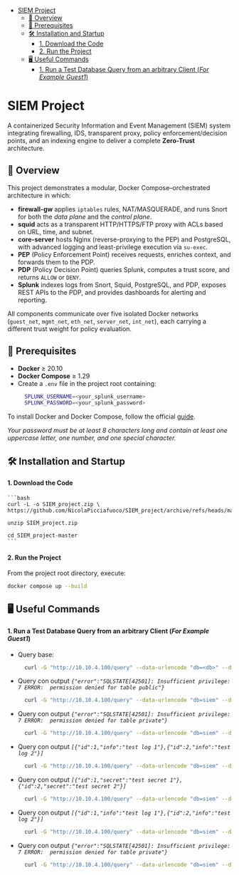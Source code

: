 - [SIEM Project](#siem-project)
  - [🔎 Overview](#-overview)
  - [🚀 Prerequisites](#-prerequisites)
  - [🛠️ Installation and Startup](#️-installation-and-startup)
      - [1. Download the Code](#1-download-the-code)
      - [2. Run the Project](#2-run-the-project)
  - [🖥️ Useful Commands](#️-useful-commands)
      - [1. Run a Test Database Query from an arbitrary Client (*For Example Guest1*)](#1-run-a-test-database-query-from-an-arbitrary-client-for-example-guest1)


# SIEM Project

A containerized Security Information and Event Management (SIEM) system integrating firewalling, IDS, transparent proxy, policy enforcement/decision points, and an indexing engine to deliver a complete **Zero-Trust** architecture.

## 🔎 Overview

This project demonstrates a modular, Docker Compose–orchestrated architecture in which:

- **firewall-gw** applies `iptables` rules, NAT/MASQUERADE, and runs Snort for both the *data plane* and the *control plane*.  
- **squid** acts as a transparent HTTP/HTTPS/FTP proxy with ACLs based on URL, time, and subnet.  
- **core-server** hosts Nginx (reverse-proxying to the PEP) and PostgreSQL, with advanced logging and least-privilege execution via `su-exec`.  
- **PEP** (Policy Enforcement Point) receives requests, enriches context, and forwards them to the PDP.  
- **PDP** (Policy Decision Point) queries Splunk, computes a trust score, and returns `ALLOW` or `DENY`.  
- **Splunk** indexes logs from Snort, Squid, PostgreSQL, and PDP, exposes REST APIs to the PDP, and provides dashboards for alerting and reporting.  

All components communicate over five isolated Docker networks (`guest_net`, `mgmt_net`, `eth_net`, `server_net`, `int_net`), each carrying a different trust weight for policy evaluation.

## 🚀 Prerequisites

- **Docker** ≥ 20.10  
- **Docker Compose** ≥ 1.29  
- Create a `.env` file in the project root containing:
  ```bash
    SPLUNK_USERNAME=<your_splunk_username>
    SPLUNK_PASSWORD=<your_splunk_password>
  ```

To install Docker and Docker Compose, follow the official [guide](https://docs.docker.com/compose/install/).

_Your password must be at least 8 characters long and contain at least one uppercase letter, one number, and one special character._

## 🛠️ Installation and Startup

#### 1. Download the Code

    ```bash
    curl -L -o SIEM_project.zip \
    https://github.com/NicolaPicciafuoco/SIEM_project/archive/refs/heads/master.zip

    unzip SIEM_project.zip

    cd SIEM_project-master
    ```

#### 2. Run the Project

From the project root directory, execute:
```bash
docker compose up --build
```

## 🖥️ Useful Commands

#### 1. Run a Test Database Query from an arbitrary Client (*For Example Guest1*)

* Query base:
  ```bash
    curl -G "http://10.10.4.100/query" --data-urlencode "db=<db>" --data-urlencode "user=<user>" --data-urlencode "password=<password>" --data-urlencode "query=SELECT * FROM <db_table>;"
  ```

* Query con output *```{"error":"SQLSTATE[42501]: Insufficient privilege: 7 ERROR:  permission denied for table public"}```*
  ```bash
    curl -G "http://10.10.4.100/query" --data-urlencode "db=siem" --data-urlencode "user=siem_user" --data-urlencode "password=VeryStrongPass0" --data-urlencode "query=SELECT * FROM public;"
  ```

* Query con output *```{"error":"SQLSTATE[42501]: Insufficient privilege: 7 ERROR:  permission denied for table private"}```*
  ```bash
    curl -G "http://10.10.4.100/query" --data-urlencode "db=siem" --data-urlencode "user=siem_user" --data-urlencode "password=VeryStrongPass0" --data-urlencode "query=SELECT * FROM private;"
  ```

* Query con output *```[{"id":1,"info":"test log 1"},{"id":2,"info":"test log 2"}]```*
  ```bash
    curl -G "http://10.10.4.100/query" --data-urlencode "db=siem" --data-urlencode "user=siem_admin" --data-urlencode "password=AdminPassword0" --data-urlencode "query=SELECT * FROM public;"
  ```

* Query con output *```[{"id":1,"secret":"test secret 1"},{"id":2,"secret":"test secret 2"}]```*
  ```bash
    curl -G "http://10.10.4.100/query" --data-urlencode "db=siem" --data-urlencode "user=siem_admin" --data-urlencode "password=AdminPassword0" --data-urlencode "query=SELECT * FROM private;"
  ```

* Query con output *```[{"id":1,"info":"test log 1"},{"id":2,"info":"test log 2"}]```*
  ```bash
    curl -G "http://10.10.4.100/query" --data-urlencode "db=siem" --data-urlencode "user=siem_reader" --data-urlencode "password=ReaderPassword0" --data-urlencode "query=SELECT * FROM public;"
  ```

* Query con output *```{"error":"SQLSTATE[42501]: Insufficient privilege: 7 ERROR:  permission denied for table private"}```*
  ```bash
    curl -G "http://10.10.4.100/query" --data-urlencode "db=siem" --data-urlencode "user=siem_reader" --data-urlencode "password=ReaderPassword0" --data-urlencode "query=SELECT * FROM private;"
  ```
